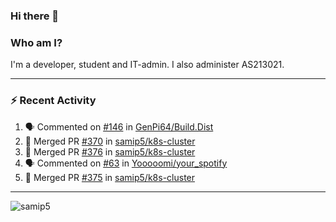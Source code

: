 ### Hi there 👋

### Who am I?
I'm a developer, student and IT-admin. I also administer AS213021.

---
### :zap: Recent Activity
<!--START_SECTION:activity-->
1. 🗣 Commented on [#146](https://github.com/GenPi64/Build.Dist/issues/146) in [GenPi64/Build.Dist](https://github.com/GenPi64/Build.Dist)
2. 🎉 Merged PR [#370](https://github.com/samip5/k8s-cluster/pull/370) in [samip5/k8s-cluster](https://github.com/samip5/k8s-cluster)
3. 🎉 Merged PR [#376](https://github.com/samip5/k8s-cluster/pull/376) in [samip5/k8s-cluster](https://github.com/samip5/k8s-cluster)
4. 🗣 Commented on [#63](https://github.com/Yooooomi/your_spotify/issues/63) in [Yooooomi/your_spotify](https://github.com/Yooooomi/your_spotify)
5. 🎉 Merged PR [#375](https://github.com/samip5/k8s-cluster/pull/375) in [samip5/k8s-cluster](https://github.com/samip5/k8s-cluster)
<!--END_SECTION:activity-->
---

<img align="center" src="https://github-readme-stats.vercel.app/api?username=samip5&show_icons=true" alt="samip5" />
